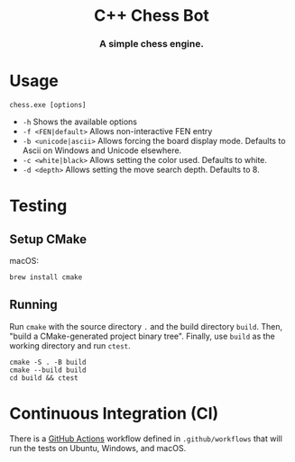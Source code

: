 <h1 align=center>C++ Chess Bot</h1>

<h3 align=center>A simple chess engine.</h3>

# Usage

`chess.exe [options]`

- `-h` Shows the available options
- `-f <FEN|default>` Allows non-interactive FEN entry
- `-b <unicode|ascii>` Allows forcing the board display mode. Defaults to Ascii on Windows and Unicode elsewhere.
- `-c <white|black>` Allows setting the color used. Defaults to white.
- `-d <depth>` Allows setting the move search depth. Defaults to 8.

# Testing

## Setup CMake

macOS:

```
brew install cmake
```

## Running

Run `cmake` with the source directory `.` and the build
directory `build`. Then, "build a CMake-generated project binary tree".
Finally, use `build` as the working directory and run `ctest`.

```
cmake -S . -B build
cmake --build build
cd build && ctest
```

# Continuous Integration (CI)

There is a [GitHub Actions](https://github.com/features/actions) workflow
defined in `.github/workflows` that will run the tests on Ubuntu, Windows,
and macOS.
